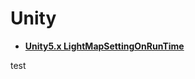 # Unity
* **[Unity5.x LightMapSettingOnRunTime][p1]**

[p1]: https://github.com/Albert-Boy/Unity/tree/master/Unity5LightMapSettingOnRunTime "Unity5.x LightMapSettingOnRunTime"
test
